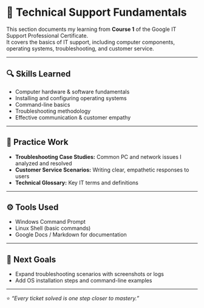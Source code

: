 

# 🧠 Technical Support Fundamentals

This section documents my learning from **Course 1** of the Google IT Support Professional Certificate.  
It covers the basics of IT support, including computer components, operating systems, troubleshooting, and customer service.

---

## 🔍 Skills Learned
- Computer hardware & software fundamentals  
- Installing and configuring operating systems  
- Command-line basics  
- Troubleshooting methodology  
- Effective communication & customer empathy  

---

## 🧩 Practice Work
- **Troubleshooting Case Studies:** Common PC and network issues I analyzed and resolved  
- **Customer Service Scenarios:** Writing clear, empathetic responses to users  
- **Technical Glossary:** Key IT terms and definitions

---

## ⚙️ Tools Used
- Windows Command Prompt  
- Linux Shell (basic commands)  
- Google Docs / Markdown for documentation  

---

## 🚀 Next Goals
- Expand troubleshooting scenarios with screenshots or logs  
- Add OS installation steps and command-line examples  

---

⭐ *“Every ticket solved is one step closer to mastery.”*
